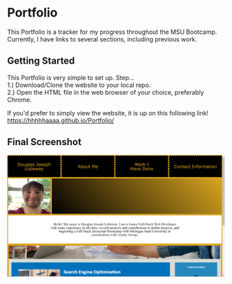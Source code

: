 # Portfolio
This Portfolio is a tracker for my progress throughout the MSU Bootcamp. Currently, I have links to several sections, including previous work.

## Getting Started
This Portfolio is very simple to set up.
Step...  
1.) Download/Clone the website to your local repo.  
2.) Open the HTML file in the web browser of your choice, preferably Chrome.  

If you'd prefer to simply view the website, it is up on this following link!  
https://hhhhhaaaa.github.io/Portfolio/

## Final Screenshot
![DJL Portfolio](/public/Portfolio.png "DJL Portfolio")

